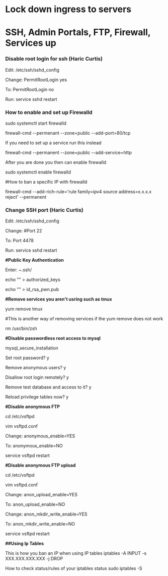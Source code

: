 # Lock down ingress to servers
# SSH, Admin Portals, FTP, Firewall, Services up



### Disable root login for ssh (Haric Curtis)

Edit: /etc/ssh/sshd_config

Change: PermitRootLogin yes

To: PermitRootLogin no

Run: service sshd restart



### How to enable and set up Firewalld 

sudo systemctl start firewalld

firewall-cmd --permenant --zone=public --add-port=80/tcp

If you need to set up a service run this instead

firewall-cmd --permanent --zone=public --add-service=http

After you are done you then can enable firewalld

sudo systemctl enable firewalld

#How to ban a specific IP with firewalld 

firewall-cmd --add-rich-rule='rule family=ipv4 source address=x.x.x.x reject' --permanent



### Change SSH port (Haric Curtis)

Edit: /etc/ssh/sshd_config

Change: #Port 22

To: Port 4478

Run: service sshd restart



**#Public Key Authentication**

Enter: ~.ssh/

echo "" > authorized_keys

echo "" > id_rsa_pwn.pub


**#Remove services you aren't usring such as tmux**

yum remove tmux

#This is another way of removing services if the yum remove does not work

rm /usr/bin/zsh 




**#Disable passwordless root access to mysql**

mysql_secure_installation

Set root password? y

Remove anonymous users? y

Disallow root login remotely? y

Remove test database and access to it? y

Reload privilege tables now? y

**#Disable anonymous FTP**

cd /etc/vsftpd

vim vsftpd.conf

Change: anonymous_enable=YES

To: anonymous_enable=NO

service vsftpd restart


**#Disable anonymous FTP upload**

cd /etc/vsftpd

vim vsftpd.conf

Change: anon_upload_enable=YES

To: anon_upload_enable=NO



Change: anon_mkdir_write_enable=YES

To: anon_mkdir_write_enable=NO

service vsftpd restart




**##Using Ip Tables**

This is how you ban an IP when using IP tables
iptables -A INPUT -s XXX.XXX.XXX.XXX -j DROP

How to check status/rules of your iptables status 
sudo iptables -S
